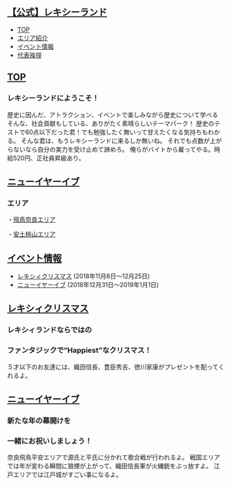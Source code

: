 <a id="index"></a>
## <a href="#index">【公式】レキシーランド</a>
* [TOP](#anchor10)
* [エリア紹介](#anchor20)
* [イベント情報](#event)
* [代表挨拶](#anchor40)


<a id="anchor10"></a>
## <a href="#anchor10">TOP</a>  

<!--この下に第1章の内容を書きます。-->
### レキシーランドにようこそ！
歴史に因んだ、アトラクション、イベントで楽しみながら歴史について学べる
そんな、社会貢献もしている、ありがたく素晴らしいテーマパーク！
歴史のテストで60点以下だった君！でも勉強したく無いって甘えたくなる気持ちもわかる。
そんな君は、もうレキシーランドに来るしか無いね。
それでも点数が上がらないなら自分の実力を受け止めて諦めろ。
俺らがバイトから雇ってやる。時給520円、正社員昇級あり。
<!--この上に第1章の内容を書きます。-->



<a id="anchor20"></a>
## <a href="#anchor20">ニューイヤーイブ</a>

<!--この下に第2章の内容を書きます。-->
### エリア
・[飛鳥奈良エリア](https://takajo-soft16.github.io/NaraAsuka_Rekishi-land/index)

・[安土桃山エリア](https://takajo-soft26.github.io/sengoku)
<!--この上に第2章の内容を書きます。-->

<a id="event"></a>
## <a href="#event">イベント情報</a>
* [レキシィクリスマス](#anchor1)
(2018年11月8日〜12月25日)
* [ニューイヤーイブ](#anchor2)
(2018年12月31日〜2019年1月1日)


<a id="anchor1"></a>
## <a href="#anchor1">レキシィクリスマス</a>  
<!--この下に第1章の内容を書きます。-->
### レキシィランドならではの
### ファンタジックで”Happiest”なクリスマス！
５才以下のお友達には、織田信長、豊臣秀吉、徳川家康がプレゼントを配ってくれるよ。
<!--この上に第1章の内容を書きます。-->



<a id="anchor2"></a>
## <a href="#anchor2">ニューイヤーイブ</a>
<!--この下に第2章の内容を書きます。-->
### 新たな年の幕開けを
### 一緒にお祝いしましょう！
奈良飛鳥平安エリアで源氏と平氏に分かれて歌合戦が行われるよ。
戦国エリアでは年が変わる瞬間に狼煙が上がって、織田信長軍が火縄銃をぶっ放すよ。
江戸エリアでは江戸城がすごい事になるよ。
<!--この上に第2章の内容を書きます。-->
